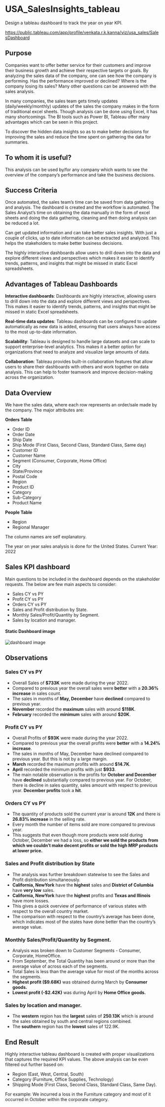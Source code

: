 # USA_SalesInsights_tableau
Design a tableau dashboard to track the year on year KPI.

https://public.tableau.com/app/profile/venkata.r.k.kanna/viz/usa_sales/SalesDashboard  

## Purpose

Companies want to offer better service for their customers and improve their business growth and achieve their respective targets or goals. By analyzing the sales data of the company, one can see how the company is performing. Has the performance improved or declined? Where is the company losing its sales? Many other questions can be answered with the sales analysis.

In many companies, the sales team gets timely updates (daily/weekly/monthly) updates of the sales the company makes in the form of traditional excel sheets. Though analysis can be done using Excel, it has many shortcomings. The BI tools such as Power BI, Tableau offer many advantages which can be seen in this project.

To discover the hidden data insights so as to make better decisions for improving the sales and reduce the time spent on gathering the data for summaries.
  
## To whom it is useful?
This analysis can be used by/for any company which wants to see the overview of the company’s performance and take the business decisions.
  
## Success Criteria

Once automated, the sales team’s time can be saved from data gathering and analysis. The dashboard is created and the workflow is automated. The Sales Analyst’s time on obtaining the data manually in the form of excel sheets and doing the data gathering, cleaning and then doing analysis can be reduced a lot.  

Can get updated information and can take better sales insights. With just a couple of clicks, up to date information can be extracted and analyzed. This helps the stakeholders to make better business decisions.  

The highly interactive dashboards allow users to drill down into the data and explore different views and perspectives which makes it easier to identify trends, patterns, and insights that might be missed in static Excel spreadsheets.

## Advantages of Tableau Dashboards

**Interactive dashboards**: Dashboards are highly interactive, allowing users to drill down into the data and explore different views and perspectives. This makes it easier to identify trends, patterns, and insights that might be missed in static Excel spreadsheets.

**Real-time data updates**: Tableau dashboards can be configured to update automatically as new data is added, ensuring that users always have access to the most up-to-date information.

**Scalability**: Tableau is designed to handle large datasets and can scale to support enterprise-level analytics. This makes it a better option for organizations that need to analyze and visualize large amounts of data.

**Collaboration**: Tableau provides built-in collaboration features that allow users to share their dashboards with others and work together on data analysis. This can help to foster teamwork and improve decision-making across the organization.

## Data Overview
We have the sales data, where each row represents an order/sale made by the company.
The major attributes are:

**Orders Table**
- Order ID	
- Order Date	
- Ship Date	
- Ship Mode (First Class, Second Class, Standard Class, Same day)
- Customer ID	
- Customer Name	
- Segment	(Consumer, Corporate, Home Office)
- City	
- State/Province	
- Postal Code	
- Region	
- Product ID	
- Category	
- Sub-Category	
- Product Name

**People Table**
- Region
- Regional Manager

The column names are self explanatory.

The year on year sales analysis is done for the United States.
Current Year: 2022

## Sales KPI dashboard

Main questions to be included in the dashboard depends on the stakeholder requests. The below are few main aspects to consider:

- Sales CY vs PY
- Profit CY vs PY
- Orders CY vs PY
- Sales and Profit distribution by State.
- Monthly Sales/Profit/Quantity by Segment.
- Sales by location and manager.

#### Static Dashboard image
![dashboard image](us_superstore_dashboard.png)

## Observations  

### Sales CY vs PY
- Overall Sales of **$733K** were made during the year 2022.
- Compared to previous year the overall sales were **better** with a **20.36% increase** in sales count.
- The sales in months of **May, December** have **declined** compared to previous year. 
- **November** recorded the **maximum** sales with around **$118K**.
- **February** recorded the **minimum** sales with around **$20K**. 

### Profit CY vs PY
- Overall Profits of **$93K** were made during the year 2022.
- Compared to previous year the overall profits were **better** with a **14.24% increase**.
- The sales in months of May, December have declined compared to previous year. But this is not by a large margin.
- **March** recorded the maximum profits with around **$14.7K**.
- **April** recorded the minimum profits with just **$933**.
- The main notable observation is the profits for **October and December** have **declined** substantially compared to previous year. 
For October, there is decline in sales quantity, sales amount with respect to previous year.
**December profits** took a **hit**.

### Orders CY vs PY
- The quantity of products sold the current year is around **12K** and there is **26.83% increase** in the selling rate.
- Every month the number of items sold are more compared to previous year.
- This suggests that even though more products were sold during October, December we had a loss, so **either we sold the products from which we couldn’t make decent profits or sold the high MRP products at lower price.**

### Sales and Profit distribution by State
- The analysis was further breakdown statewise to see the Sales and Profit distribution simultaneously. 
- **California, NewYork** have the **highest** sales and **District of Columbia** have **very low** sales.
- **California, NewYork** have the **highest** profits and **Texas and Illinois** have more losses.
- This gives a quick overview of performance of various states with respect to the overall country market.
- The comparison with respect to the country’s average has been done, which indicates most of the states have done better than the country’s average value.

### Monthly Sales/Profit/Quantity by Segment.
- Analysis was broken down to Customer Segments - Consumer, Corporate, HomeOffice.
- From September, the Total Quantity has been around or more than the average value of across each of the segments.
- Total Sales is less than the average value for most of the months across the segments.
- **Highest profit ($9.68K)** was obtained during March by **Consumer goods.** 
- **Lowest profit (-$2.42K)** was during April by **Home Office goods.** 

### Sales by location and manager.
- The **western** region has the **largest** sales of **250.13K** which is around the sales obtained by south and central regions combined.
- The **southern** region has the **lowest** sales of 122.9K.

## End Result
Highly interactive tableau dashboard is created with proper visualizations that captures the required KPI values.
The above analysis can be even filtered out further based on:
- Region (East, West, Central, South)
- Category (Furniture, Office Supplies, Technology)
- Shipping Mode (First Class, Second Class, Standard Class, Same Day).

For example: We incurred a loss in the Furniture category and most of it occurred in October within the corporate category.


